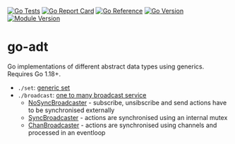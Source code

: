 [![Go Tests](https://github.com/bitstonks/go-adt/actions/workflows/go.yml/badge.svg)](https://github.com/bitstonks/go-adt/actions/workflows/go.yml)
[![Go Report Card](https://goreportcard.com/badge/github.com/bitstonks/go-adt)](https://goreportcard.com/report/github.com/bitstonks/go-adt)
[![Go Reference](https://pkg.go.dev/badge/github.com/bitstonks/go-adt.svg)](https://pkg.go.dev/github.com/bitstonks/go-adt)
[![Go Version](https://img.shields.io/github/go-mod/go-version/bitstonks/go-adt.svg)](https://github.com/bitstonks/go-adt/blob/main/go.mod)
[![Module Version](https://img.shields.io/github/v/tag/bitstonks/go-adt.svg)](https://github.com/bitstonks/go-adt/tags)

# go-adt

Go implementations of different abstract data types using generics.
Requires Go 1.18+.

 * `./set`: [generic set](https://pkg.go.dev/github.com/bitstonks/go-adt/set)
 * `./broadcast`: [one to many broadcast service](https://pkg.go.dev/github.com/bitstonks/go-adt/broadcast)
     * [NoSyncBroadcaster](https://pkg.go.dev/github.com/bitstonks/go-adt/broadcast#NoSyncBroadcaster) - subscribe, unsibscribe and send actions have to be synchronised externally
     * [SyncBroadcaster](https://pkg.go.dev/github.com/bitstonks/go-adt/broadcast#SyncBroadcaster) - actions are synchronised using an internal mutex
     * [ChanBroadcaster](https://pkg.go.dev/github.com/bitstonks/go-adt/broadcast#ChanBroadcaster) - actions are synchronised using channels and processed in an eventloop